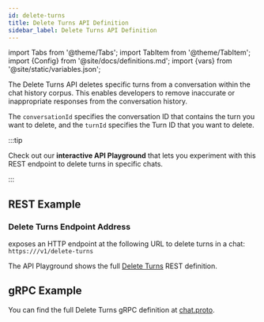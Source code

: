 ```yaml
---
id: delete-turns
title: Delete Turns API Definition
sidebar_label: Delete Turns API Definition
---
```


import Tabs from '@theme/Tabs';
import TabItem from '@theme/TabItem';
import {Config} from '@site/docs/definitions.md';
import {vars} from '@site/static/variables.json';

The Delete Turns API deletes specific turns from a conversation within the 
chat history corpus. This enables developers to remove inaccurate or 
inappropriate responses from the conversation history. 

The `conversationId` specifies the conversation ID that contains the turn 
you want to delete, and the `turnId` specifies the Turn ID that you want to 
delete.

:::tip

Check out our **interactive API Playground** that lets you experiment with this 
REST endpoint to delete turns in specific chats.

:::

## REST Example

### Delete Turns Endpoint Address

<Config v="names.product"/> exposes an HTTP endpoint at the following URL
to delete turns in a chat:
<code>https://<Config v="domains.rest.indexing"/>/v1/delete-turns</code>

The API Playground shows the full [Delete Turns](/docs/1.0/rest-api/delete-turns) REST definition.

## gRPC Example

You can find the full Delete Turns gRPC definition at [chat.proto](https://github.com/vectara/protos/blob/main/chat.proto).